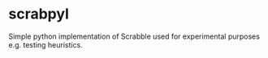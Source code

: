 # scrabpyl

Simple python implementation of Scrabble used for experimental purposes e.g. testing heuristics.
